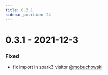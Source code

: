 ```yaml
---
title: 0.3.1
sidebar_position: 24
---
```


# 0.3.1 - 2021-12-3

### Fixed
* fix import in spark3 visitor [@mobuchowski](https://github.com/mobuchowski)